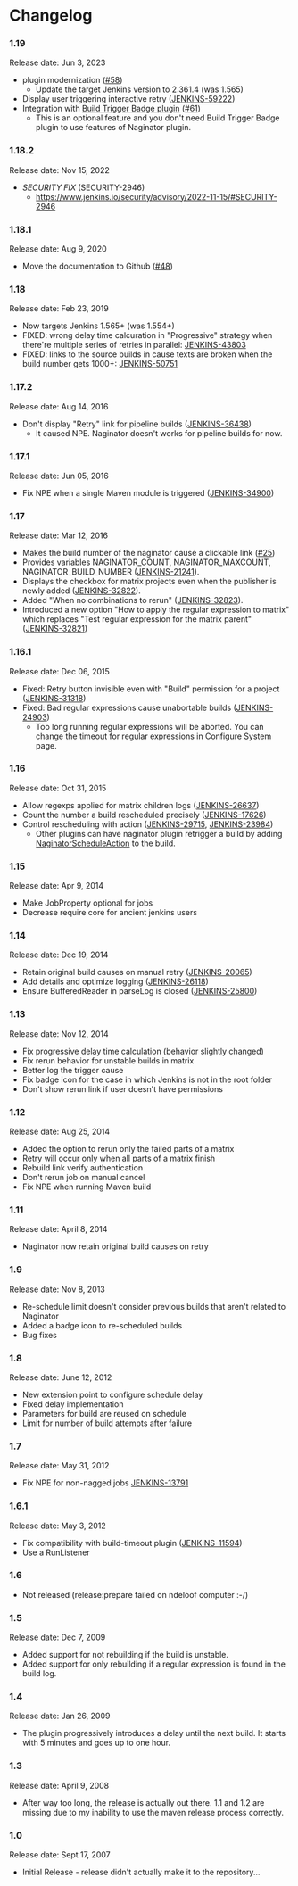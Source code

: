 # Changelog

### 1.19

Release date: Jun 3, 2023

* plugin modernization ([#58](https://github.com/jenkinsci/naginator-plugin/pull/58))
    * Update the target Jenkins version to 2.361.4 (was 1.565)
* Display user triggering interactive retry ([JENKINS-59222](https://issues.jenkins.io/browse/JENKINS-59222))
* Integration with [Build Trigger Badge plugin](https://plugins.jenkins.io/buildtriggerbadge/) ([#61](https://github.com/jenkinsci/naginator-plugin/pull/61))
    * This is an optional feature and you don't need Build Trigger Badge plugin to use features of Naginator plugin.


### 1.18.2

Release date: Nov 15, 2022

* *SECURITY FIX* (SECURITY-2946)
    * https://www.jenkins.io/security/advisory/2022-11-15/#SECURITY-2946

### 1.18.1

Release date: Aug 9, 2020

* Move the documentation to Github
([#48](https://github.com/jenkinsci/naginator-plugin/pull/48))

### 1.18

Release date: Feb 23, 2019

-   Now targets Jenkins 1.565+ (was 1.554+)
-   FIXED: wrong delay time calcuration in "Progressive" strategy when
    there're multiple series of retries in parallel: [
    JENKINS-43803](https://issues.jenkins-ci.org/browse/JENKINS-43803)
-   FIXED: links to the source builds in cause texts are broken when the
    build number gets 1000+: [
    JENKINS-50751](https://issues.jenkins-ci.org/browse/JENKINS-50751)

### 1.17.2

Release date: Aug 14, 2016

-   Don't display "Retry" link for pipeline builds
    ([JENKINS-36438](https://issues.jenkins-ci.org/browse/JENKINS-36438))
    -   It caused NPE. Naginator doesn't works for pipeline builds for
        now.

### 1.17.1

Release date: Jun 05, 2016

-   Fix NPE when a single Maven module is triggered
    ([JENKINS-34900](https://issues.jenkins-ci.org/browse/JENKINS-34900))

### 1.17

Release date: Mar 12, 2016

-   Makes the build number of the naginator cause a clickable link
    ([\#25](https://github.com/jenkinsci/naginator-plugin/pull/25))
-   Provides variables NAGINATOR\_COUNT, NAGINATOR\_MAXCOUNT,
    NAGINATOR\_BUILD\_NUMBER
    ([JENKINS-21241](https://issues.jenkins-ci.org/browse/JENKINS-21241)).
-   Displays the checkbox for matrix projects even when the publisher is
    newly added
    ([JENKINS-32822](https://issues.jenkins-ci.org/browse/JENKINS-32822)).
-   Added "When no combinations to rerun"
    ([JENKINS-32823](https://issues.jenkins-ci.org/browse/JENKINS-32823)).
-   Introduced a new option "How to apply the regular expression to
    matrix" which replaces "Test regular expression for the matrix
    parent"
    ([JENKINS-32821](https://issues.jenkins-ci.org/browse/JENKINS-32821))

### 1.16.1

Release date: Dec 06, 2015

-   Fixed: Retry button invisible even with "Build" permission for a
    project
    ([JENKINS-31318](https://issues.jenkins-ci.org/browse/JENKINS-31318))
-   Fixed: Bad regular expressions cause unabortable builds
    ([JENKINS-24903](https://issues.jenkins-ci.org/browse/JENKINS-24903))
    -   Too long running regular expressions will be aborted. You can
        change the timeout for regular expressions in Configure System
        page.

### 1.16

Release date: Oct 31, 2015

-   Allow regexps applied for matrix children logs
    ([JENKINS-26637](https://issues.jenkins-ci.org/browse/JENKINS-26637))
-   Count the number a build rescheduled precisely
    ([JENKINS-17626](https://issues.jenkins-ci.org/browse/JENKINS-17626))
-   Control rescheduling with action
    ([JENKINS-29715](https://issues.jenkins-ci.org/browse/JENKINS-29715),
    [JENKINS-23984](https://issues.jenkins-ci.org/browse/JENKINS-23984))
    -   Other plugins can have naginator plugin retrigger a build by
        adding
        [NaginatorScheduleAction](https://github.com/jenkinsci/naginator-plugin/blob/master/src/main/java/com/chikli/hudson/plugin/naginator/NaginatorScheduleAction.java)
        to the build.

### 1.15

Release date: Apr 9, 2014

-   Make JobProperty optional for jobs
-   Decrease require core for ancient jenkins users

### 1.14

Release date: Dec 19, 2014

-   Retain original build causes on manual retry
    ([JENKINS-20065](https://issues.jenkins-ci.org/browse/JENKINS-20065))
-   Add details and optimize logging
    ([JENKINS-26118](https://issues.jenkins-ci.org/browse/JENKINS-26118))
-   Ensure BufferedReader in parseLog is closed
    ([JENKINS-25800](https://issues.jenkins-ci.org/browse/JENKINS-25800))

### 1.13

Release date: Nov 12, 2014

-   Fix progressive delay time calculation (behavior slightly changed)
-   Fix rerun behavior for unstable builds in matrix
-   Better log the trigger cause
-   Fix badge icon for the case in which Jenkins is not in the root
    folder
-   Don't show rerun link if user doesn't have permissions

### 1.12

Release date: Aug 25, 2014

-   Added the option to rerun only the failed parts of a matrix
-   Retry will occur only when all parts of a matrix finish
-   Rebuild link verify authentication
-   Don't rerun job on manual cancel
-   Fix NPE when running Maven build

### 1.11

Release date: April 8, 2014

-   Naginator now retain original build causes on retry

### 1.9

Release date: Nov 8, 2013

-   Re-schedule limit doesn't consider previous builds that aren't
    related to Naginator
-   Added a badge icon to re-scheduled builds
-   Bug fixes

### 1.8

Release date: June 12, 2012

-   New extension point to configure schedule delay
-   Fixed delay implementation
-   Parameters for build are reused on schedule
-   Limit for number of build attempts after failure

### 1.7

Release date: May 31, 2012

-   Fix NPE for non-nagged jobs
    [JENKINS-13791](https://issues.jenkins-ci.org/browse/JENKINS-13791)

### 1.6.1

Release date: May 3, 2012

-   Fix compatibility with build-timeout plugin
    ([JENKINS-11594](https://issues.jenkins-ci.org/browse/JENKINS-11594))
-   Use a RunListener

### 1.6

-   Not released (release:prepare failed on ndeloof computer :-/)

### 1.5

Release date: Dec 7, 2009

-   Added support for not rebuilding if the build is unstable.
-   Added support for only rebuilding if a regular expression is found
    in the build log.

### 1.4

Release date: Jan 26, 2009

-   The plugin progressively introduces a delay until the next build. It
    starts with 5 minutes and goes up to one hour.

### 1.3

Release date: April 9, 2008

-   After way too long, the release is actually out there. 1.1 and 1.2
    are missing due to my inability to use the maven release process
    correctly.

### 1.0 

Release date: Sept 17, 2007

-   Initial Release - release didn't actually make it to the
    repository...
